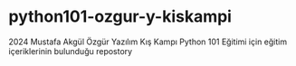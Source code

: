 # python101-ozgur-y-kiskampi
2024 Mustafa Akgül Özgür Yazılım Kış Kampı Python 101 Eğitimi için eğitim içeriklerinin bulunduğu repostory
